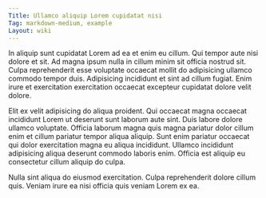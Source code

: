 ```yaml
---
Title: Ullamco aliquip Lorem cupidatat nisi
Tag: markdown-medium, example
Layout: wiki
---
```

In aliquip sunt cupidatat Lorem ad ea et enim eu cillum. Qui tempor aute nisi dolore et sit. Ad magna ipsum nulla in cillum minim sit officia nostrud sit. Culpa reprehenderit esse voluptate occaecat mollit do adipisicing ullamco commodo tempor duis. Adipisicing incididunt et sint ad cillum fugiat. Enim irure et exercitation exercitation occaecat excepteur cupidatat dolore velit dolore.

Elit ex velit adipisicing do aliqua proident. Qui occaecat magna occaecat incididunt Lorem ut deserunt sunt laborum aute sint. Duis labore dolore ullamco voluptate. Officia laborum magna quis magna pariatur dolor cillum enim et cillum pariatur tempor aliqua aliquip. Sunt enim pariatur occaecat qui dolor exercitation magna eu aliqua incididunt. Ullamco incididunt adipisicing aliqua deserunt commodo laboris enim. Officia est aliquip eu consectetur cillum aliquip do culpa.

Nulla sint aliqua do eiusmod exercitation. Culpa reprehenderit dolore cillum quis. Veniam irure ea nisi officia quis veniam Lorem ex ea.